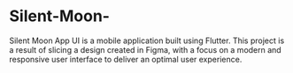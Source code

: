 # Silent-Moon-
Silent Moon App UI is a mobile application built using Flutter. This project is a result of slicing a design created in Figma, with a focus on a modern and responsive user interface to deliver an optimal user experience.

